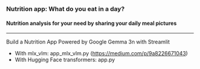 ### Nutrition app: What do you eat in a day?
#### Nutrition analysis for your need by sharing your daily meal pictures
---

Build a Nutrition App Powered by Google Gemma 3n with Streamlit

- With mlx_vlm: app_mlx_vlm.py (https://medium.com/p/9a8226671043)
- With Hugging Face transformers: app.py
